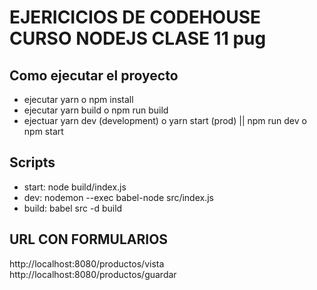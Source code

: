 # EJERICICIOS DE CODEHOUSE CURSO NODEJS CLASE 11 pug

## Como ejecutar el proyecto

- ejecutar yarn o npm install
- ejecutar yarn build o npm run build
- ejectuar yarn dev (development) o yarn start (prod) || npm run dev o npm start

## Scripts

- start: node build/index.js
- dev: nodemon --exec babel-node src/index.js
- build: babel src -d build

## URL CON FORMULARIOS

http://localhost:8080/productos/vista
http://localhost:8080/productos/guardar

